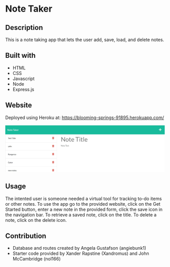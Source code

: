# Note Taker 

## Description
This is a note taking app that lets the user add, save, load, and delete notes. 

## Built with
-  HTML
-  CSS
-  Javascript
-  Node
-  Express.js

## Website
Deployed using Heroku at: https://blooming-springs-91895.herokuapp.com/

![Screenshot](./deployedsite.jpg)

## Usage

The intented user is someone needed a virtual tool for tracking to-do items or other notes.  To use the app go to the provided website, click on the Get Started button, enter a new note in the provided form, click the save icon in the navigation bar.  To retrieve a saved note, click on the title.  To delete a note, click on the delete icon. 

## Contribution

-  Database and routes created by Angela Gustafson (angiebunk1)
-  Starter code provided by Xander Rapstine (Xandromus) and John McCambridge (nol166)